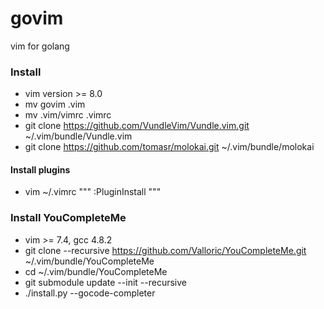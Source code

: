 # govim
vim for golang

### Install
- vim version >= 8.0
- mv govim .vim
- mv .vim/vimrc .vimrc
- git clone https://github.com/VundleVim/Vundle.vim.git ~/.vim/bundle/Vundle.vim
- git clone https://github.com/tomasr/molokai.git ~/.vim/bundle/molokai

#### Install plugins
- vim ~/.vimrc
"""
:PluginInstall
"""


### Install YouCompleteMe
- vim >= 7.4, gcc 4.8.2
- git clone --recursive https://github.com/Valloric/YouCompleteMe.git ~/.vim/bundle/YouCompleteMe
- cd ~/.vim/bundle/YouCompleteMe
- git submodule update --init --recursive
- ./install.py --gocode-completer

